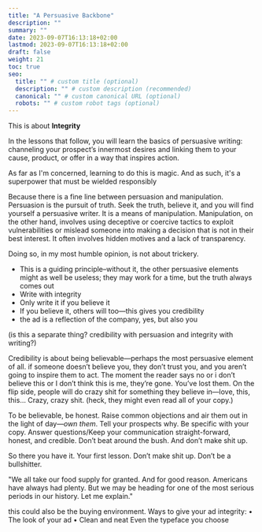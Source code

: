 ```yaml
---
title: "A Persuasive Backbone"
description: ""
summary: ""
date: 2023-09-07T16:13:18+02:00
lastmod: 2023-09-07T16:13:18+02:00
draft: false
weight: 21
toc: true
seo:
  title: "" # custom title (optional)
  description: "" # custom description (recommended)
  canonical: "" # custom canonical URL (optional)
  robots: "" # custom robot tags (optional)
---
```


This is about **Integrity**

In the lessons that follow, you will learn the basics of persuasive writing: channeling your prospect’s innermost desires and linking them to your cause, product, or offer in a way that inspires action.

As far as I'm concerned, learning to do this is magic. And as such, it's a superpower that must be wielded responsibly

Because there is a fine line between persuasion and manipulation. Persuasion is the pursuit of truth. Seek the truth, believe it, and you will find yourself a persuasive writer. It is a means of manipulation. Manipulation, on the other hand, involves using deceptive or coercive tactics to exploit vulnerabilities or mislead someone into making a decision that is not in their best interest. It often involves hidden motives and a lack of transparency.

Doing so, in my most humble opinion, is not about trickery.

* This is a guiding principle–without it, the other persuasive elements might as well be useless; they may work for a time, but the truth always comes out
* Write with integrity
* Only write it if you believe it
* If you believe it, others will too&mdash;this gives you credibility
* the ad is a reflection of the company, yes, but also you

(is this a separate thing? credibility with persuasion and integrity with writing?)

Credibility is about being believable&mdash;perhaps the most persuasive element of all. if someone doesn’t believe you, they don’t trust you, and you aren’t going to inspire them to act. The moment the reader says no or i don’t believe this or I don’t think this is me, they’re gone. You’ve lost them. On the flip side, people will do crazy shit for something they believe in&mdash;love, this, this… Crazy, crazy shit. (heck, they might even read all of your copy.)

To be believable, be honest. Raise common objections and air them out in the light of day&mdash;*own them*. Tell your prospects why. Be specific with your copy. Answer questions/Keep your communication straight-forward, honest, and credible. Don’t beat around the bush. And don’t make shit up.


So there you have it. Your first lesson. Don’t make shit up. Don’t be a bullshitter.


"We all take our food supply for granted. And for good reason. Americans have always had plenty. But we may be heading for one of the most serious periods in our history. Let me explain."


this could also be the buying environment.
Ways to give your ad integrity:
  • The look of your ad
  • Clean and neat
Even the typeface you choose
